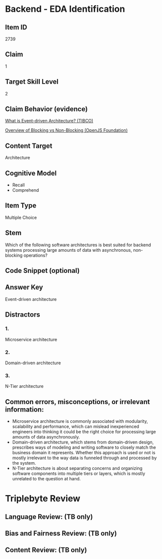 # Backend - EDA Identification

## Item ID
2739

## Claim
1

## Target Skill Level
2

## Claim Behavior (evidence)
[What is Event-driven Architecture? (TIBCO)](https://www.tibco.com/reference-center/what-is-event-driven-architecture)

[Overview of Blocking vs Non-Blocking (OpenJS Foundation)](https://nodejs.org/en/docs/guides/blocking-vs-non-blocking/)

## Content Target
Architecture

## Cognitive Model
- Recall
- Comprehend

## Item Type
Multiple Choice

## Stem
Which of the following software architectures is best suited for backend systems processing large amounts of data with asynchronous, non-blocking operations?

## Code Snippet (optional)

## Answer Key
Event-driven architecture

## Distractors
### 1.
Microservice architecture

### 2.
Domain-driven architecture

### 3.
N-Tier architecture

## Common errors, misconceptions, or irrelevant information:
- Microservice architecture is commonly associated with modularity, scalability and performance, which can mislead inexperienced engineers into thinking it could be the right choice for processing large amounts of data asynchronously.
- Domain-driven architecture, which stems from domain-driven design, prescribes ways of modeling and writing software to closely match the business domain it represents. Whether this approach is used or not is mostly irrelevant to the way data is funneled through and processed by the system.
- N-Tier architecture is about separating concerns and organizing software components into multiple tiers or layers, which is mostly unrelated to the question at hand.

# Triplebyte Review

## Language Review: (TB only)

## Bias and Fairness Review: (TB only)

## Content Review: (TB only)
